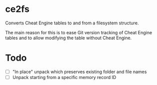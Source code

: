 # ce2fs
Converts Cheat Engine tables to and from a filesystem structure.

The main reason for this is to ease Git version tracking of Cheat Engine tables and to allow modifying the table without Cheat Engine. 

# Todo
- [ ] "In place" unpack which preserves existing folder and file names
- [ ] Unpack starting from a specific memory record ID